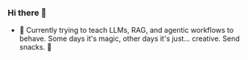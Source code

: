### Hi there 👋

- 🔭 Currently trying to teach LLMs, RAG, and agentic workflows to behave. Some days it's magic, other days it's just... creative. Send snacks. 🍪

<!--
**Szymon-OPS/Szymon-OPS** is a ✨ _special_ ✨ repository because its `README.md` (this file) appears on your GitHub profile.

Here are some ideas to get you started:


- 👯 I’m looking to collaborate on ...
- 🤔 I’m looking for help with ...
- 💬 Ask me about ...

